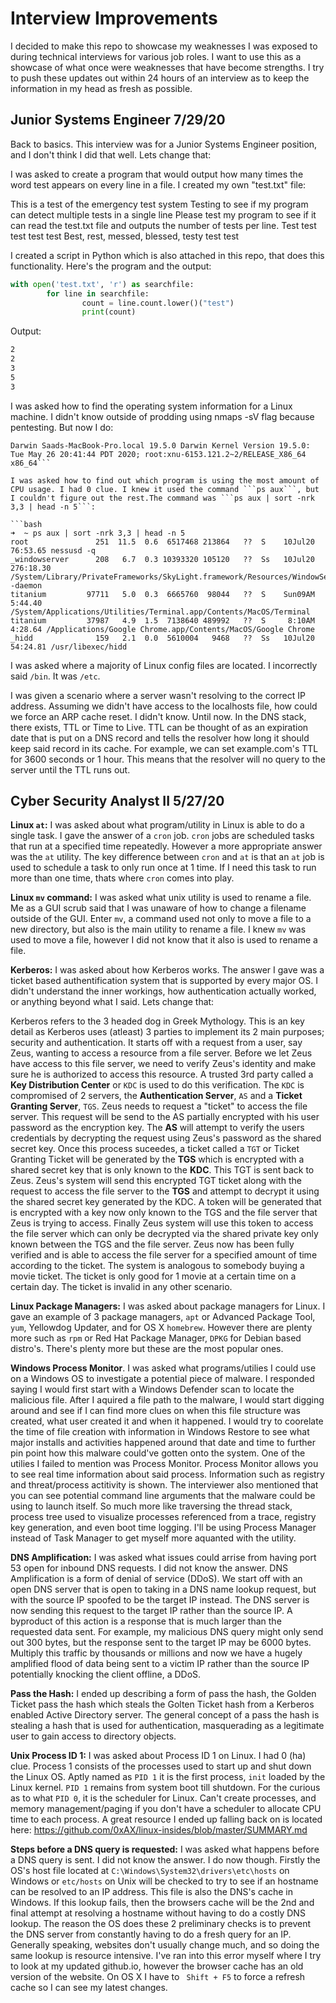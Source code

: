 # Interview Improvements
 
 I decided to make this repo to showcase my weaknesses I was exposed to during technical interviews for various job roles. I want to use this as a showcase of what once were weaknesses that have become strengths. I try to push these updates out within 24 hours of an interview as to keep the information in my head as fresh as possible.

## Junior Systems Engineer 7/29/20

Back to basics. This interview was for a Junior Systems Engineer position, and I don't think I did that well. Lets change that:

I was asked to create a program that would output how many times the word test appears on every line in a file. I created my own "test.txt" file:

This is a test of the emergency test system
Testing to see if my program can detect multiple tests in a single line
Please test my program to see if it can read the test.txt file and outputs the number of tests per line. 
Test test test test test
Best, rest, messed, blessed, testy test test

I created a script in Python which is also attached in this repo, that does this functionality. Here's the program and the output:

```python
with open('test.txt', 'r') as searchfile:
        for line in searchfile:
                count = line.count.lower()("test")
                print(count)
```
Output: 

```bash
2
2
3
5
3
```

I was asked how to find the operating system information for a Linux machine. I didn't know outside of prodding using nmaps -sV flag because pentesting. But now I do:
```➜  ~ uname -a
Darwin Saads-MacBook-Pro.local 19.5.0 Darwin Kernel Version 19.5.0: Tue May 26 20:41:44 PDT 2020; root:xnu-6153.121.2~2/RELEASE_X86_64 x86_64```

I was asked how to find out which program is using the most amount of CPU usage. I had 0 clue. I knew it used the command ```ps aux```, but I couldn't figure out the rest.The command was ```ps aux | sort -nrk 3,3 | head -n 5```:

```bash
➜  ~ ps aux | sort -nrk 3,3 | head -n 5
root               251  11.5  0.6  6517468 213864   ??  S    10Jul20  76:53.65 nessusd -q
_windowserver      208   6.7  0.3 10393320 105120   ??  Ss   10Jul20 276:18.30 /System/Library/PrivateFrameworks/SkyLight.framework/Resources/WindowServer -daemon
titanium         97711   5.0  0.3  6665760  98044   ??  S    Sun09AM   5:44.40 /System/Applications/Utilities/Terminal.app/Contents/MacOS/Terminal
titanium         37987   4.9  1.5  7138640 489992   ??  S     8:10AM   4:28.64 /Applications/Google Chrome.app/Contents/MacOS/Google Chrome
_hidd              159   2.1  0.0  5610004   9468   ??  Ss   10Jul20  54:24.81 /usr/libexec/hidd
```

I was asked where a majority of Linux config files are located. I incorrectly said ```/bin```. It was ```/etc```. 

I was given a scenario where a server wasn't resolving to the correct IP address. Assuming we didn't have access to the localhosts file, how could we force an ARP cache reset. I didn't know. Until now. In the DNS stack, there exists, TTL or Time to Live. TTL can be thought of as an expiration date that is put on a DNS record and tells the resolver how long it should keep said record in its cache. For example, we can set example.com's TTL for 3600 seconds or 1 hour. This means that the resolver will no query to the server until the TTL runs out. 


## Cyber Security Analyst II 5/27/20

**Linux ```at```:** I was asked about what program/utility in Linux is able to do a single task. I gave the answer of a ```cron``` job. ```cron``` jobs are scheduled tasks that run at a specified time repeatedly. However a more appropriate answer was the  ```at``` utility. The key difference between ```cron``` and ```at``` is that an ```at``` job is used to schedule a task to only run once at 1 time. If I need this task to run more than one time, thats where ```cron``` comes into play. 

**Linux ```mv``` command:** I was asked what unix utility is used to rename a file. Me as a GUI scrub said that I was unaware of how to change a filename outside of the GUI. Enter ```mv```, a command used not only to move a file to a new directory, but also is the main utility to rename a file.  I knew ```mv``` was used to move a file, however I did not know that it also is used to rename a file. 

**Kerberos:** I was asked about how Kerberos works. The answer I gave was a ticket based authentification system that is supported by every major OS. I didn't understand the inner workings, how authentication actually worked, or anything beyond what I said. Lets change that:

Kerberos refers to the 3 headed dog in Greek Mythology. This is an key detail as Kerberos uses (atleast) 3 parties to implement its 2 main purposes; security and authentication. It starts off with a request from a user, say Zeus, wanting to access a resource from a file server. Before we let Zeus have access to this file server, we need to verify Zeus's identity and make sure he is authorized to access this resource. A trusted 3rd party called a **Key Distribution Center** or ```KDC``` is used to do this verification. The ```KDC``` is compromised of 2 servers, the **Authentication Server**, ```AS``` and a **Ticket Granting Server**, ```TGS```. Zeus needs to request a "ticket" to access the file server. This request will be send to the AS partially encrypted with his user password as the encryption key. The **AS** will attempt to verify the users credentials by decrypting the request using Zeus's password as the shared secret key. Once this process suceedes, a ticket called a ```TGT``` or Ticket Granting Ticket will be generated by the **TGS** which is encrypted with a shared secret key that is only known to the **KDC**. This TGT is sent back to Zeus. Zeus's system will send this encrypted TGT ticket along with the request to access the file server to the **TGS** and attempt to decrypt it using the shared secret key generated by the KDC. A token will be generated that is encrypted with a key now only known to the TGS and the file server that Zeus is trying to access. Finally Zeus system will use this token to access the file server which can only be decrypted via the shared private key only known between the TGS and the file server. Zeus now has been fully verified and is able to access the file server for a specified amount of time according to the ticket. The system is analogous to somebody buying a movie ticket. The ticket is only good for 1 movie at a certain time on a certain day. The ticket is invalid in any other scenario. 

**Linux Package Managers:** I was asked about package managers for Linux. I gave an example of 3 package managers, ```apt``` or Advanced Package Tool, ```yum```, Yellowdog Updater, and for OS X ```homebrew```. However there are plenty more such as ```rpm``` or Red Hat Package Manager, ```DPKG``` for Debian based distro's. There's plenty more but these are the most popular ones. 

**Windows Process Monitor**. I was asked what programs/utilies I could use on a Windows OS to investigate a potential piece of malware. I responded saying I would first start with a Windows Defender scan to locate the malicious file. After I aquired a file path to the malware, I would start digging around and see if I can find more clues on when this file structure was created, what user created it and when it happened. I would try to coorelate the time of file creation with information in Windows Restore to see what major installs and activities happened around that date and time to further pin point how this malware could've gotten onto the system. One of the utilies I failed to mention was Process Monitor. Process Monitor allows you to see real time information about said process. Information such as registry and threat/process actitivity is shown. The interviewer also mentioned that you can see potential command line arguments that the malware could be using to launch itself. So much more like traversing the thread stack, process tree used to visualize processes referenced from a trace, registry key generation, and even boot time logging. I'll be using Process Manager instead of Task Manager to get myself more aquanted with the utility. 

**DNS Amplification:** I was asked what issues could arrise from having port 53 open for inbound DNS requests. I did not know the answer. DNS Amplification is a form of denial of service (DDoS). We start off with an open DNS server that is open to taking in a DNS name lookup request, but with the source IP spoofed to be the target IP instead. The DNS server is now sending this request to the target IP rather than the source IP. A byproduct of this action is a response that is much larger than the requested data sent. For example, my malicious DNS query might only send out 300 bytes, but the response sent to the target IP may be 6000 bytes. Multiply this traffic by thousands or millions and now we have a hugely amplified flood of data being sent to a victim IP rather than the source IP potentially knocking the client offline, a DDoS. 

**Pass the Hash:** I ended up describing a form of pass the hash, the Golden Ticket pass the hash which steals the Golten Ticket hash from a Kerberos enabled Active Directory server. The general concept of a pass the hash is stealing a hash that is used for authentication, masquerading as a legitimate user to gain access to directory objects. 

**Unix Process ID 1:** I was asked about Process ID 1 on Linux. I had 0 (ha) clue. Process 1 consists of the processes used to start up and shut down the Linux OS. Aptly named as ```PID 1``` it is the first process, ```init``` loaded by the Linux kernel. ```PID 1``` remains from system boot till shutdown. For the curious as to what ```PID 0```, it is the scheduler for Linux. Can't create processes, and memory management/paging if you don't have a scheduler to allocate CPU time to each process. A great resource I ended up falling back on is located here: https://github.com/0xAX/linux-insides/blob/master/SUMMARY.md

**Steps before a DNS query is requested:** I was asked what happens before a DNS query is sent. I did not know the answer. I do now though. Firstly the OS's host file located at ```C:\Windows\System32\drivers\etc\hosts``` on Windows or ```etc/hosts``` on Unix will be checked to try to see if an hostname can be resolved to an IP address. This file is also the DNS's cache in Windows. If this lookup fails, then the browsers cache will be the 2nd and final attempt at resolving a hostname without having to do a costly DNS lookup. The reason the OS does these 2 preliminary checks is to prevent the DNS server from constantly having to do a fresh query for an IP. Generally speaking, websites don't usually change much, and so doing the same lookup is resource intensive. I've ran into this error myself where I try to look at my updated github.io, however the browser cache has an old version of the website. On OS X I have to ``` Shift + F5``` to force a refresh cache so I can see my latest changes.